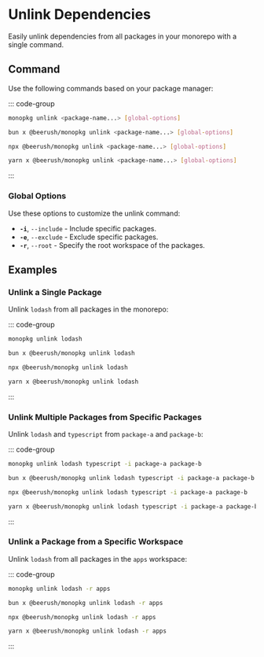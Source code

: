 # Unlink Dependencies

Easily unlink dependencies from all packages in your monorepo with a single command.

## Command

Use the following commands based on your package manager:

::: code-group

```bash [Global]
monopkg unlink <package-name...> [global-options]
```

```bash [Bun]
bun x @beerush/monopkg unlink <package-name...> [global-options]
```

```bash [NPM]
npx @beerush/monopkg unlink <package-name...> [global-options]
```

```bash [Yarn]
yarn x @beerush/monopkg unlink <package-name...> [global-options]
```

:::

### Global Options

Use these options to customize the unlink command:

- **`-i`**, `--include` - Include specific packages.
- **`-e`**, `--exclude` - Exclude specific packages.
- **`-r`**, `--root` - Specify the root workspace of the packages.

## Examples

### Unlink a Single Package

Unlink `lodash` from all packages in the monorepo:

::: code-group

```bash [Global]
monopkg unlink lodash
```

```bash [Bun]
bun x @beerush/monopkg unlink lodash
```

```bash [NPM]
npx @beerush/monopkg unlink lodash
```

```bash [Yarn]
yarn x @beerush/monopkg unlink lodash
```

:::

### Unlink Multiple Packages from Specific Packages

Unlink `lodash` and `typescript` from `package-a` and `package-b`:

::: code-group

```bash [Global]
monopkg unlink lodash typescript -i package-a package-b
```

```bash [Bun]
bun x @beerush/monopkg unlink lodash typescript -i package-a package-b
```

```bash [NPM]
npx @beerush/monopkg unlink lodash typescript -i package-a package-b
```

```bash [Yarn]
yarn x @beerush/monopkg unlink lodash typescript -i package-a package-b
```

:::

### Unlink a Package from a Specific Workspace

Unlink `lodash` from all packages in the `apps` workspace:

::: code-group

```bash [Global]
monopkg unlink lodash -r apps
```

```bash [Bun]
bun x @beerush/monopkg unlink lodash -r apps
```

```bash [NPM]
npx @beerush/monopkg unlink lodash -r apps
```

```bash [Yarn]
yarn x @beerush/monopkg unlink lodash -r apps
```

:::
